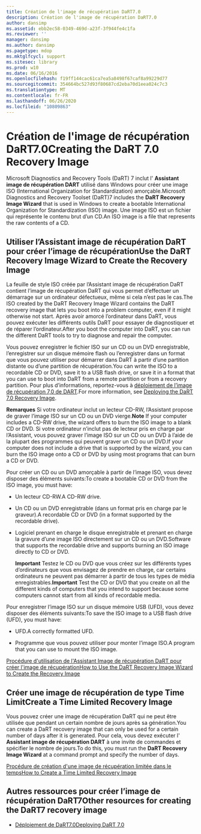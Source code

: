 ```yaml
---
title: Création de l'image de récupération DaRT7.0
description: Création de l'image de récupération DaRT7.0
author: dansimp
ms.assetid: ebb2ec58-0349-469d-a23f-3f944fe4c1fa
ms.reviewer: ''
manager: dansimp
ms.author: dansimp
ms.pagetype: mdop
ms.mktglfcycl: support
ms.sitesec: library
ms.prod: w10
ms.date: 06/16/2016
ms.openlocfilehash: f19ff144cac61ca7ea5a8498f67caf8a99229d77
ms.sourcegitcommit: 354664bc527d93f80687cd2eba70d1eea024c7c3
ms.translationtype: MT
ms.contentlocale: fr-FR
ms.lasthandoff: 06/26/2020
ms.locfileid: "10809863"
---
```

# <span data-ttu-id="78822-103">Création de l'image de récupération DaRT7.0</span><span class="sxs-lookup"><span data-stu-id="78822-103">Creating the DaRT 7.0 Recovery Image</span></span>


<span data-ttu-id="78822-104">Microsoft Diagnostics and Recovery Tools (DaRT) 7 inclut l' **Assistant image de récupération DART** utilisé dans Windows pour créer une image ISO (International Organization for Standardization) amorçable.</span><span class="sxs-lookup"><span data-stu-id="78822-104">Microsoft Diagnostics and Recovery Toolset (DaRT)7 includes the **DaRT Recovery Image Wizard** that is used in Windows to create a bootable International Organization for Standardization (ISO) image.</span></span> <span data-ttu-id="78822-105">Une image ISO est un fichier qui représente le contenu brut d’un CD.</span><span class="sxs-lookup"><span data-stu-id="78822-105">An ISO image is a file that represents the raw contents of a CD.</span></span>

## <span data-ttu-id="78822-106">Utiliser l’Assistant image de récupération DaRT pour créer l’image de récupération</span><span class="sxs-lookup"><span data-stu-id="78822-106">Use the DaRT Recovery Image Wizard to Create the Recovery Image</span></span>


<span data-ttu-id="78822-107">La feuille de style ISO créée par l’Assistant image de récupération DaRT contient l’image de récupération DaRT qui vous permet d’effectuer un démarrage sur un ordinateur défectueux, même si cela n’est pas le cas.</span><span class="sxs-lookup"><span data-stu-id="78822-107">The ISO created by the DaRT Recovery Image Wizard contains the DaRT recovery image that lets you boot into a problem computer, even if it might otherwise not start.</span></span> <span data-ttu-id="78822-108">Après avoir amorcé l’ordinateur dans DaRT, vous pouvez exécuter les différents outils DaRT pour essayer de diagnostiquer et de réparer l’ordinateur.</span><span class="sxs-lookup"><span data-stu-id="78822-108">After you boot the computer into DaRT, you can run the different DaRT tools to try to diagnose and repair the computer.</span></span>

<span data-ttu-id="78822-109">Vous pouvez enregistrer le fichier ISO sur un CD ou un DVD enregistrable, l’enregistrer sur un disque mémoire flash ou l’enregistrer dans un format que vous pouvez utiliser pour démarrer dans DaRT à partir d’une partition distante ou d’une partition de récupération.</span><span class="sxs-lookup"><span data-stu-id="78822-109">You can write the ISO to a recordable CD or DVD, save it to a USB flash drive, or save it in a format that you can use to boot into DaRT from a remote partition or from a recovery partition.</span></span> <span data-ttu-id="78822-110">Pour plus d’informations, reportez-vous à [déploiement de l’image de récupération 7,0 de DART](deploying-the-dart-70-recovery-image-dart-7.md).</span><span class="sxs-lookup"><span data-stu-id="78822-110">For more information, see [Deploying the DaRT 7.0 Recovery Image](deploying-the-dart-70-recovery-image-dart-7.md).</span></span>

<span data-ttu-id="78822-111">**Remarques**  Si votre ordinateur inclut un lecteur CD-RW, l’Assistant propose de graver l’image ISO sur un CD ou un DVD vierge.</span><span class="sxs-lookup"><span data-stu-id="78822-111">**Note** If your computer includes a CD-RW drive, the wizard offers to burn the ISO image to a blank CD or DVD.</span></span> <span data-ttu-id="78822-112">Si votre ordinateur n’inclut pas de lecteur pris en charge par l’Assistant, vous pouvez graver l’image ISO sur un CD ou un DVD à l’aide de la plupart des programmes qui peuvent graver un CD ou un DVD.</span><span class="sxs-lookup"><span data-stu-id="78822-112">If your computer does not include a drive that is supported by the wizard, you can burn the ISO image onto a CD or DVD by using most programs that can burn a CD or DVD.</span></span>

 

<span data-ttu-id="78822-113">Pour créer un CD ou un DVD amorçable à partir de l’image ISO, vous devez disposer des éléments suivants:</span><span class="sxs-lookup"><span data-stu-id="78822-113">To create a bootable CD or DVD from the ISO image, you must have:</span></span>

-   <span data-ttu-id="78822-114">Un lecteur CD-RW.</span><span class="sxs-lookup"><span data-stu-id="78822-114">A CD-RW drive.</span></span>

-   <span data-ttu-id="78822-115">Un CD ou un DVD enregistrable (dans un format pris en charge par le graveur).</span><span class="sxs-lookup"><span data-stu-id="78822-115">A recordable CD or DVD (in a format supported by the recordable drive).</span></span>

-   <span data-ttu-id="78822-116">Logiciel prenant en charge le disque enregistrable et prenant en charge la gravure d’une image ISO directement sur un CD ou un DVD.</span><span class="sxs-lookup"><span data-stu-id="78822-116">Software that supports the recordable drive and supports burning an ISO image directly to CD or DVD.</span></span>

    <span data-ttu-id="78822-117">**Important**  Testez le CD ou DVD que vous créez sur les différents types d’ordinateurs que vous envisagez de prendre en charge, car certains ordinateurs ne peuvent pas démarrer à partir de tous les types de média enregistrables.</span><span class="sxs-lookup"><span data-stu-id="78822-117">**Important** Test the CD or DVD that you create on all the different kinds of computers that you intend to support because some computers cannot start from all kinds of recordable media.</span></span>

     

<span data-ttu-id="78822-118">Pour enregistrer l’image ISO sur un disque mémoire USB (UFD), vous devez disposer des éléments suivants:</span><span class="sxs-lookup"><span data-stu-id="78822-118">To save the ISO image to a USB flash drive (UFD), you must have:</span></span>

-   <span data-ttu-id="78822-119">UFD.</span><span class="sxs-lookup"><span data-stu-id="78822-119">A correctly formatted UFD.</span></span>

-   <span data-ttu-id="78822-120">Programme que vous pouvez utiliser pour monter l’image ISO.</span><span class="sxs-lookup"><span data-stu-id="78822-120">A program that you can use to mount the ISO image.</span></span>

[<span data-ttu-id="78822-121">Procédure d'utilisation de l'Assistant Image de récupération DaRT pour créer l'image de récupération</span><span class="sxs-lookup"><span data-stu-id="78822-121">How to Use the DaRT Recovery Image Wizard to Create the Recovery Image</span></span>](how-to-use-the-dart-recovery-image-wizard-to-create-the-recovery-image-dart-7.md)

## <span data-ttu-id="78822-122">Créer une image de récupération de type Time Limit</span><span class="sxs-lookup"><span data-stu-id="78822-122">Create a Time Limited Recovery Image</span></span>


<span data-ttu-id="78822-123">Vous pouvez créer une image de récupération DaRT qui ne peut être utilisée que pendant un certain nombre de jours après sa génération.</span><span class="sxs-lookup"><span data-stu-id="78822-123">You can create a DaRT recovery image that can only be used for a certain number of days after it is generated.</span></span> <span data-ttu-id="78822-124">Pour cela, vous devez exécuter l' **Assistant image de récupération DART** à une invite de commandes et spécifier le nombre de jours.</span><span class="sxs-lookup"><span data-stu-id="78822-124">To do this, you must run the **DaRT Recovery Image Wizard** at a command prompt and specify the number of days.</span></span>

[<span data-ttu-id="78822-125">Procédure de création d'une image de récupération limitée dans le temps</span><span class="sxs-lookup"><span data-stu-id="78822-125">How to Create a Time Limited Recovery Image</span></span>](how-to-create-a-time-limited-recovery-image-dart-7.md)

## <span data-ttu-id="78822-126">Autres ressources pour créer l’image de récupération DaRT7</span><span class="sxs-lookup"><span data-stu-id="78822-126">Other resources for creating the DaRT7 recovery image</span></span>


-   [<span data-ttu-id="78822-127">Déploiement de DaRT7.0</span><span class="sxs-lookup"><span data-stu-id="78822-127">Deploying DaRT 7.0</span></span>](deploying-dart-70-new-ia.md)

 

 





